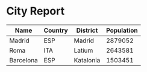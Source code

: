 # City Report

| Name | Country | District | Population |
| ---- | ------- | -------- | ---------- |
| Madrid | ESP | Madrid | 2879052 |
| Roma | ITA | Latium | 2643581 |
| Barcelona | ESP | Katalonia | 1503451 |
